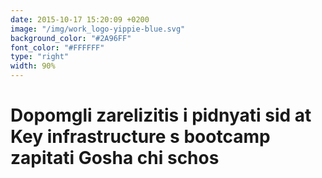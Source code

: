 ```yaml
---
date: 2015-10-17 15:20:09 +0200
image: "/img/work_logo-yippie-blue.svg"
background_color: "#2A96FF"
font_color: "#FFFFFF"
type: "right"
width: 90%
---
```

# **Dopomgli zarelіzitis i pіdnyati sіd at Key infrastructure s bootcamp zapitati Gosha chi schos**
